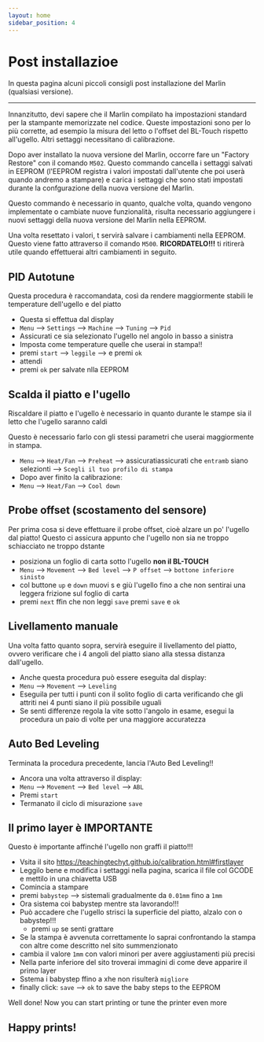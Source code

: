 ```yaml
---
layout: home
sidebar_position: 4
---
```


# Post installazioe

In questa pagina alcuni piccoli consigli post installazione del Marlin (qualsiasi versione).

---

Innanzitutto, devi sapere che il Marlin compilato ha impostazioni standard per la stampante memorizzate nel codice. Queste impostazioni sono per lo più corrette, ad esempio la misura del letto o l'offset del BL-Touch rispetto all'ugello. Altri settaggi necessitano di calibrazione.

Dopo aver installato la nuova versione del Marlin, occorre fare un "Factory Restore" con il comando `M502`. Questo commando cancella i settaggi salvati in EEPROM (l'EEPROM registra i valori impostati dall'utente che poi userà quando andremo a stampare) e carica i settaggi che sono stati impostati durante la confgurazione della nuova versione del Marlin.

Questo commando è necessario in quanto, qualche volta, quando vengono implementate o cambiate nuove funzionalità, risulta necessario aggiungere i nuovi settaggi della nuova versione del Marlin nella EEPROM.

Una volta resettato i valori, t servirà salvare i cambiamenti nella EEPROM. Questo viene fatto attraverso il comando `M500`. **RICORDATELO!!!** ti ritirerà utile quando effettuerai altri cambiamenti in seguito.

## PID Autotune
Questa procedura è raccomandata, così da rendere maggiormente stabili le temperature dell'ugello e del piatto
- Questa si effettua dal display
- `Menu` --> `Settings` --> `Machine` --> `Tuning` --> `Pid`
- Assicurati ce sia selezionato l'ugello nel angolo in basso a sinistra
- Imposta come temperature quelle che userai in stampa!!
- premi `start` --> `leggile` --> e premi `ok`
- attendi
- premi `ok` per salvate nlla EEPROM

## Scalda il piatto e l'ugello
Riscaldare il piatto e l'ugello è necessario in quanto durante le stampe sia il letto che l'ugello saranno caldi

Questo è necessario farlo con gli stessi parametri che userai maggiormente in stampa.
- `Menu` --> `Heat/Fan` --> `Preheat` --> assicuratiassicurati che `entramb` siano selezionti --> `Scegli il tuo profilo di stampa`
- Dopo aver finito la całibrazione:
- `Menu` --> `Heat/Fan` --> `Cool down`

## Probe offset (scostamento del sensore)
Per prima cosa si deve effettuare il probe offset, cioè alzare un po' l'ugello dal piatto! Questo ci assicura appunto che l'ugello non sia ne troppo schiacciato ne troppo dstante
- posiziona un foglio di carta sotto l'ugello **non il BL-TOUCH**
- `Menu` --> `Movement` --> `Bed level` --> `P offset` --> `bottone inferiore sinisto `
- col buttone `up` e `down` muovi s e giù l'ugello fino a che non sentirai una leggera frizione sul foglio di carta
- premi `next` ffin che non leggi `save` premi `save` e `ok`

## Livellamento manuale
Una volta fatto quanto sopra, servirà eseguire il livellamento del piatto, ovvero verificare che i 4 angoli del piatto siano alla stessa distanza dall'ugello.
- Anche questa procedura può essere eseguita dal display:
- `Menu` --> `Movement` --> `Leveling`
- Eseguila per tutti i punti con il solito foglio di carta verificando che gli attriti nei 4 punti siano il più possibile uguali
- Se senti differenze regola la vite sotto l'angolo in esame, esegui la procedura un paio di volte per una maggiore accuratezza

## Auto Bed Leveling
Terminata la procedura precedente, lancia l'Auto Bed Leveling!!
- Ancora una volta attraverso il display:
- `Menu` --> `Movement` --> `Bed level` --> `ABL`
- Premi `start`
- Termanato il ciclo di misurazione `save`

## Il primo layer è IMPORTANTE
Questo è importante affinché l'ugello non graffi il piatto!!!
- Vsita il sito https://teachingtechyt.github.io/calibration.html#firstlayer
- Leggilo bene e modifica i settaggi nella pagina, scarica il file col GCODE e mettilo in una chiavetta USB
- Comincia a stampare
- premi `babystep` --> sistemali gradualmente da `0.01mm` fino a `1mm`
- Ora sistema coi babystep mentre sta lavorando!!!
- Può accadere che l'ugello strisci la superficie del piatto, alzalo con o babystep!!!
  - premi `up` se senti grattare
- Se la stampa è avvenuta correttamente lo saprai confrontando la stampa con altre come descritto nel sito summenzionato
- cambia il valore `1mm` con valori minori per avere aggiustamenti più precisi
- Nella parte inferiore del sito troverai immagini di come deve apparire il primo layer
- Sstema i babystep ffino a xhe non risulterà ` migliore `
- finally click: `save` --> `ok` to save the baby steps to the EEPROM


Well done! Now you can start printing or tune the printer even more

## Happy prints!
